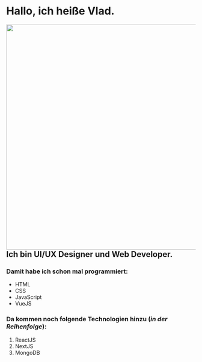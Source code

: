 # Hallo, ich heiße Vlad.

<img style="float: right;" src="https://i.ds.at/JQ5XVA/rs:fill:750:0/plain/2015/06/13/Unix-System---I-know-this.jpg" width="600">

## Ich bin UI/UX Designer und Web Developer.

### Damit habe ich schon mal programmiert:

- HTML
- CSS
- JavaScript
- VueJS

### Da kommen noch folgende Technologien hinzu (_in der Reihenfolge_):

1. ReactJS
2. NextJS
3. MongoDB


